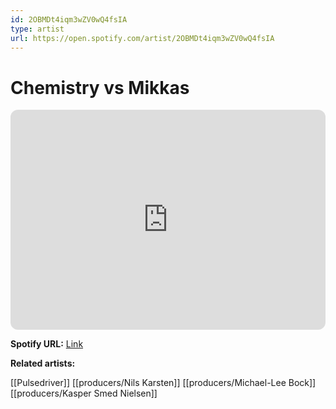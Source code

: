```yaml
---
id: 2OBMDt4iqm3wZV0wQ4fsIA
type: artist
url: https://open.spotify.com/artist/2OBMDt4iqm3wZV0wQ4fsIA
---
```

# Chemistry vs Mikkas

<iframe style="border-radius:12px" src="https://open.spotify.com/embed/artist/2OBMDt4iqm3wZV0wQ4fsIA" width="100%" height="352" frameBorder="0" allowfullscreen="" allow="autoplay; clipboard-write; encrypted-media; fullscreen; picture-in-picture" loading="lazy"></iframe>

**Spotify URL:** [Link](https://open.spotify.com/artist/2OBMDt4iqm3wZV0wQ4fsIA)

**Related artists:**

[[Pulsedriver]]
[[producers/Nils Karsten]]
[[producers/Michael-Lee Bock]]
[[producers/Kasper Smed Nielsen]]
